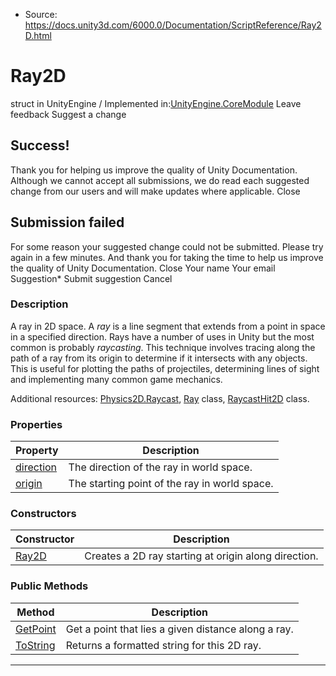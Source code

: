* Source: https://docs.unity3d.com/6000.0/Documentation/ScriptReference/Ray2D.html

# Ray2D
struct in UnityEngine
/
Implemented in:[UnityEngine.CoreModule](https://docs.unity3d.com/6000.0/Documentation/ScriptReference/UnityEngine.CoreModule.html)
Leave feedback
Suggest a change
## Success!
Thank you for helping us improve the quality of Unity Documentation. Although we cannot accept all submissions, we do read each suggested change from our users and will make updates where applicable.
Close
## Submission failed
For some reason your suggested change could not be submitted. Please <a>try again</a> in a few minutes. And thank you for taking the time to help us improve the quality of Unity Documentation.
Close
Your name Your email Suggestion* Submit suggestion
Cancel
### Description
A ray in 2D space.
A _ray_ is a line segment that extends from a point in space in a specified direction. Rays have a number of uses in Unity but the most common is probably _raycasting_. This technique involves tracing along the path of a ray from its origin to determine if it intersects with any objects. This is useful for plotting the paths of projectiles, determining lines of sight and implementing many common game mechanics.  
  
Additional resources: [Physics2D.Raycast](https://docs.unity3d.com/6000.0/Documentation/ScriptReference/Physics2D.Raycast.html), [Ray](https://docs.unity3d.com/6000.0/Documentation/ScriptReference/Ray.html) class, [RaycastHit2D](https://docs.unity3d.com/6000.0/Documentation/ScriptReference/RaycastHit2D.html) class.
### Properties
Property | Description  
---|---  
[direction](https://docs.unity3d.com/6000.0/Documentation/ScriptReference/Ray2D-direction.html) | The direction of the ray in world space.  
[origin](https://docs.unity3d.com/6000.0/Documentation/ScriptReference/Ray2D-origin.html) | The starting point of the ray in world space.  
### Constructors
Constructor | Description  
---|---  
[Ray2D](https://docs.unity3d.com/6000.0/Documentation/ScriptReference/Ray2D-ctor.html) | Creates a 2D ray starting at origin along direction.  
### Public Methods
Method | Description  
---|---  
[GetPoint](https://docs.unity3d.com/6000.0/Documentation/ScriptReference/Ray2D.GetPoint.html) | Get a point that lies a given distance along a ray.  
[ToString](https://docs.unity3d.com/6000.0/Documentation/ScriptReference/Ray2D.ToString.html) | Returns a formatted string for this 2D ray.  
* * *
